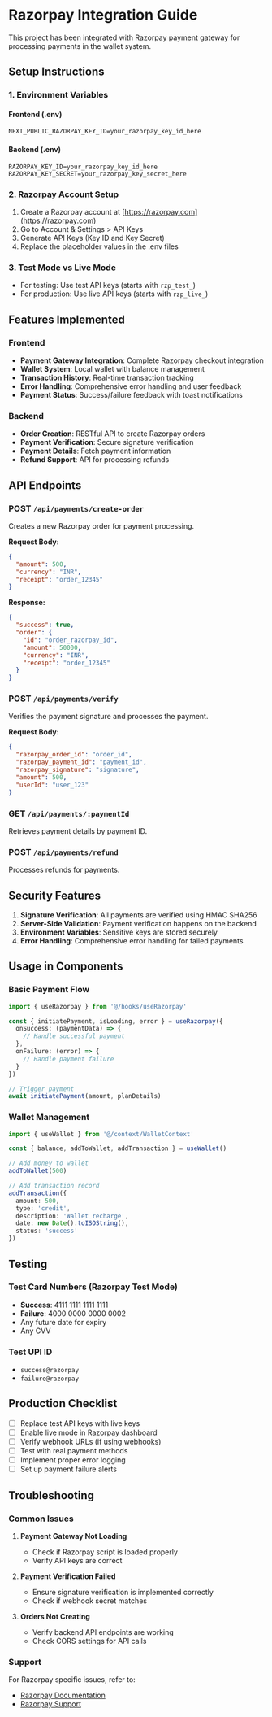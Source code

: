 # Razorpay Integration Guide

This project has been integrated with Razorpay payment gateway for processing payments in the wallet system.

## Setup Instructions

### 1. Environment Variables

#### Frontend (.env)
```
NEXT_PUBLIC_RAZORPAY_KEY_ID=your_razorpay_key_id_here
```

#### Backend (.env)
```
RAZORPAY_KEY_ID=your_razorpay_key_id_here
RAZORPAY_KEY_SECRET=your_razorpay_key_secret_here
```

### 2. Razorpay Account Setup

1. Create a Razorpay account at [https://razorpay.com](https://razorpay.com)
2. Go to Account & Settings > API Keys
3. Generate API Keys (Key ID and Key Secret)
4. Replace the placeholder values in the .env files

### 3. Test Mode vs Live Mode

- For testing: Use test API keys (starts with `rzp_test_`)
- For production: Use live API keys (starts with `rzp_live_`)

## Features Implemented

### Frontend
- **Payment Gateway Integration**: Complete Razorpay checkout integration
- **Wallet System**: Local wallet with balance management
- **Transaction History**: Real-time transaction tracking
- **Error Handling**: Comprehensive error handling and user feedback
- **Payment Status**: Success/failure feedback with toast notifications

### Backend
- **Order Creation**: RESTful API to create Razorpay orders
- **Payment Verification**: Secure signature verification
- **Payment Details**: Fetch payment information
- **Refund Support**: API for processing refunds

## API Endpoints

### POST `/api/payments/create-order`
Creates a new Razorpay order for payment processing.

**Request Body:**
```json
{
  "amount": 500,
  "currency": "INR",
  "receipt": "order_12345"
}
```

**Response:**
```json
{
  "success": true,
  "order": {
    "id": "order_razorpay_id",
    "amount": 50000,
    "currency": "INR",
    "receipt": "order_12345"
  }
}
```

### POST `/api/payments/verify`
Verifies the payment signature and processes the payment.

**Request Body:**
```json
{
  "razorpay_order_id": "order_id",
  "razorpay_payment_id": "payment_id",
  "razorpay_signature": "signature",
  "amount": 500,
  "userId": "user_123"
}
```

### GET `/api/payments/:paymentId`
Retrieves payment details by payment ID.

### POST `/api/payments/refund`
Processes refunds for payments.

## Security Features

1. **Signature Verification**: All payments are verified using HMAC SHA256
2. **Server-Side Validation**: Payment verification happens on the backend
3. **Environment Variables**: Sensitive keys are stored securely
4. **Error Handling**: Comprehensive error handling for failed payments

## Usage in Components

### Basic Payment Flow
```typescript
import { useRazorpay } from '@/hooks/useRazorpay'

const { initiatePayment, isLoading, error } = useRazorpay({
  onSuccess: (paymentData) => {
    // Handle successful payment
  },
  onFailure: (error) => {
    // Handle payment failure
  }
})

// Trigger payment
await initiatePayment(amount, planDetails)
```

### Wallet Management
```typescript
import { useWallet } from '@/context/WalletContext'

const { balance, addToWallet, addTransaction } = useWallet()

// Add money to wallet
addToWallet(500)

// Add transaction record
addTransaction({
  amount: 500,
  type: 'credit',
  description: 'Wallet recharge',
  date: new Date().toISOString(),
  status: 'success'
})
```

## Testing

### Test Card Numbers (Razorpay Test Mode)
- **Success**: 4111 1111 1111 1111
- **Failure**: 4000 0000 0000 0002
- Any future date for expiry
- Any CVV

### Test UPI ID
- `success@razorpay`
- `failure@razorpay`

## Production Checklist

- [ ] Replace test API keys with live keys
- [ ] Enable live mode in Razorpay dashboard
- [ ] Verify webhook URLs (if using webhooks)
- [ ] Test with real payment methods
- [ ] Implement proper error logging
- [ ] Set up payment failure alerts

## Troubleshooting

### Common Issues

1. **Payment Gateway Not Loading**
   - Check if Razorpay script is loaded properly
   - Verify API keys are correct

2. **Payment Verification Failed**
   - Ensure signature verification is implemented correctly
   - Check if webhook secret matches

3. **Orders Not Creating**
   - Verify backend API endpoints are working
   - Check CORS settings for API calls

### Support

For Razorpay specific issues, refer to:
- [Razorpay Documentation](https://razorpay.com/docs/)
- [Razorpay Support](https://razorpay.com/support/)